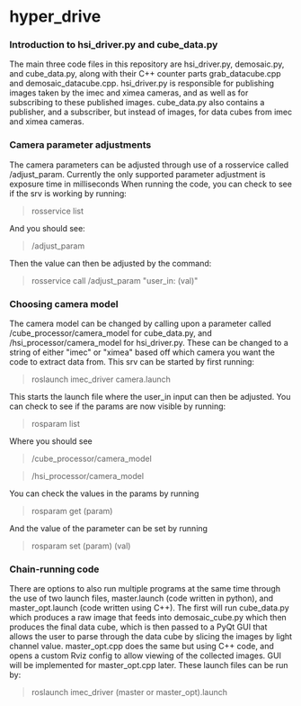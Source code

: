 # hyper_drive
### Introduction to hsi_driver.py and cube_data.py
The main three code files in this repository are hsi_driver.py, demosaic.py, and cube_data.py, along with their C++ counter parts grab_datacube.cpp and demosaic_datacube.cpp. hsi_driver.py is responsible for publishing images taken by the imec and ximea cameras,
and as well as for subscribing to these published images. cube_data.py also contains a publisher, and a subscriber, but instead of images, for data cubes from imec and ximea cameras.

### Camera parameter adjustments
The camera parameters can be adjusted through use of a rosservice called /adjust_param. Currently the only supported parameter adjustment is exposure time in milliseconds
When running the code, you can check to see if the srv is working by running:
> rosservice list

And you should see:
> /adjust_param

Then the value can then be adjusted by the command:
> rosservice call /adjust_param "user_in: (val)"

### Choosing camera model
The camera model can be changed by calling upon a parameter called /cube_processor/camera_model for cube_data.py, and /hsi_processor/camera_model for hsi_driver.py.
These can be changed to a string of either "imec" or "ximea" based off which camera you want the code to extract data from. 
This srv can be started by first running:

> roslaunch imec_driver camera.launch 

This starts the launch file where the user_in input can then be adjusted.
You can check to see if the params are now visible by running:
> rosparam list

Where you should see 
> /cube_processor/camera_model

> /hsi_processor/camera_model

You can check the values in the params by running
> rosparam get (param)

And the value of the parameter can be set by running
> rosparam set (param) (val)

### Chain-running code
There are options to also run multiple programs at the same time through the use of two launch files, master.launch (code written in python), and master_opt.launch (code written using C++). The first will run cube_data.py which produces a raw image that feeds into demosaic_cube.py which then produces the final data cube, which is then passed to a PyQt GUI that allows the user to parse through the data cube by slicing the images by light channel value. master_opt.cpp does the same but using C++ code, and opens a custom Rviz config to allow viewing of the collected images. GUI will be implemented for master_opt.cpp later. These launch files can be run by:

> roslaunch imec_driver (master or master_opt).launch
